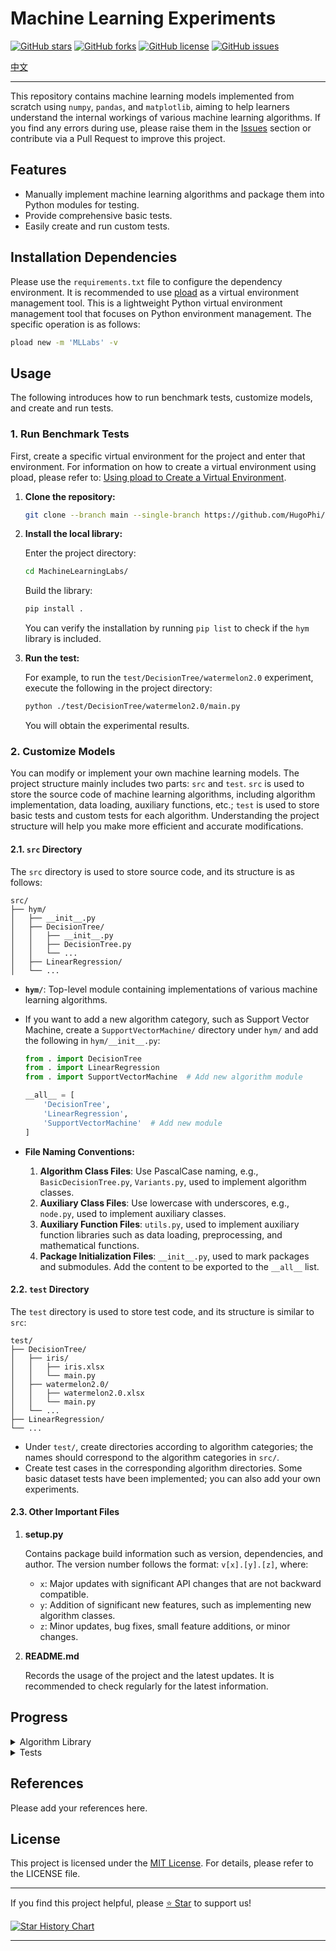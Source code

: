 # Machine Learning Experiments

[![GitHub stars](https://img.shields.io/github/stars/HugoPhi/MachineLearningLabs.svg?style=social)](https://github.com/HugoPhi/MachineLearningLabs/stargazers)
[![GitHub forks](https://img.shields.io/github/forks/HugoPhi/MachineLearningLabs.svg?style=social)](https://github.com/HugoPhi/MachineLearningLabs/network/members)
[![GitHub license](https://img.shields.io/github/license/HugoPhi/MachineLearningLabs.svg)](https://github.com/HugoPhi/MachineLearningLabs/blob/main/LICENSE)
[![GitHub issues](https://img.shields.io/github/issues/HugoPhi/MachineLearningLabs.svg)](https://github.com/HugoPhi/MachineLearningLabs/issues)

[中文](README_zh.md)

---

This repository contains machine learning models implemented from scratch using `numpy`, `pandas`, and `matplotlib`, aiming to help learners understand the internal workings of various machine learning algorithms. If you find any errors during use, please raise them in the [Issues](https://github.com/HugoPhi/MachineLearningLabs/issues) section or contribute via a Pull Request to improve this project.

## Features

- Manually implement machine learning algorithms and package them into Python modules for testing.
- Provide comprehensive basic tests.
- Easily create and run custom tests.

## Installation Dependencies

Please use the `requirements.txt` file to configure the dependency environment. It is recommended to use [pload](https://github.com/HugoPhi/python_venv_loader) as a virtual environment management tool. This is a lightweight Python virtual environment management tool that focuses on Python environment management. The specific operation is as follows:

```bash
pload new -m 'MLLabs' -v 
```

## Usage

The following introduces how to run benchmark tests, customize models, and create and run tests.

### 1. Run Benchmark Tests

First, create a specific virtual environment for the project and enter that environment. For information on how to create a virtual environment using pload, please refer to: [Using pload to Create a Virtual Environment](https://github.com/HugoPhi/python_venv_loader).

1. **Clone the repository:**

    ```bash
    git clone --branch main --single-branch https://github.com/HugoPhi/MachineLearningLabs.git
    ```

2. **Install the local library:**

    Enter the project directory:

    ```bash
    cd MachineLearningLabs/
    ```

    Build the library:

    ```bash
    pip install .
    ```

    You can verify the installation by running `pip list` to check if the `hym` library is included.

3. **Run the test:**

    For example, to run the `test/DecisionTree/watermelon2.0` experiment, execute the following in the project directory:

    ```bash
    python ./test/DecisionTree/watermelon2.0/main.py
    ```

    You will obtain the experimental results.

### 2. Customize Models

You can modify or implement your own machine learning models. The project structure mainly includes two parts: `src` and `test`. `src` is used to store the source code of machine learning algorithms, including algorithm implementation, data loading, auxiliary functions, etc.; `test` is used to store basic tests and custom tests for each algorithm. Understanding the project structure will help you make more efficient and accurate modifications.

#### 2.1. `src` Directory

The `src` directory is used to store source code, and its structure is as follows:

```
src/   
├── hym/   
│   ├── __init__.py    
│   ├── DecisionTree/    
│   │   ├── __init__.py    
│   │   ├── DecisionTree.py    
│   │   └── ...    
│   ├── LinearRegression/    
│   └── ...    
```

- **`hym/`**: Top-level module containing implementations of various machine learning algorithms.
- If you want to add a new algorithm category, such as Support Vector Machine, create a `SupportVectorMachine/` directory under `hym/` and add the following in `hym/__init__.py`:

    ```python
    from . import DecisionTree
    from . import LinearRegression
    from . import SupportVectorMachine  # Add new algorithm module

    __all__ = [
        'DecisionTree',
        'LinearRegression',
        'SupportVectorMachine'  # Add new module
    ]
    ```

- **File Naming Conventions:**

    1. **Algorithm Class Files**: Use PascalCase naming, e.g., `BasicDecisionTree.py`, `Variants.py`, used to implement algorithm classes.
    2. **Auxiliary Class Files**: Use lowercase with underscores, e.g., `node.py`, used to implement auxiliary classes.
    3. **Auxiliary Function Files**: `utils.py`, used to implement auxiliary function libraries such as data loading, preprocessing, and mathematical functions.
    4. **Package Initialization Files**: `__init__.py`, used to mark packages and submodules. Add the content to be exported to the `__all__` list.

#### 2.2. `test` Directory

The `test` directory is used to store test code, and its structure is similar to `src`:

```
test/    
├── DecisionTree/
│   ├── iris/
│   │   ├── iris.xlsx
│   │   └── main.py
│   ├── watermelon2.0/
│   │   ├── watermelon2.0.xlsx
│   │   └── main.py
│   └── ...
├── LinearRegression/    
└── ... 
```

- Under `test/`, create directories according to algorithm categories; the names should correspond to the algorithm categories in `src/`.
- Create test cases in the corresponding algorithm directories. Some basic dataset tests have been implemented; you can also add your own experiments.

#### 2.3. Other Important Files

1. **setup.py**

    Contains package build information such as version, dependencies, and author. The version number follows the format: `v[x].[y].[z]`, where:

    - `x`: Major updates with significant API changes that are not backward compatible.
    - `y`: Addition of significant new features, such as implementing new algorithm classes.
    - `z`: Minor updates, bug fixes, small feature additions, or minor changes.

2. **README.md**

    Records the usage of the project and the latest updates. It is recommended to check regularly for the latest information.

## Progress

<details>
<summary>Algorithm Library</summary>

- [ ] **Supervised Learning**
  - [ ] Linear Regression
  - [x] Logistic Regression
  - [x] Decision Tree
    - [x] ID3
    - [x] C4.5
    - [ ] CART
  - [ ] Support Vector Machine
  - [ ] Neural Network
- [ ] **Unsupervised Learning**
  - [ ] K-Means Clustering
  - [ ] Principal Component Analysis

</details>

<details>
<summary>Tests</summary>

- [ ] **Supervised Learning**
  - [ ] Linear Regression
  - [x] Logistic Regression
    - [x] iris 
  - [x] Decision Tree
    - [x] watermelon2.0
    - [ ] iris
    - [ ] ice-cream
    - [ ] wine quality
    - [ ] house price
  - [ ] Support Vector Machine
  - [ ] Neural Network
- [ ] **Unsupervised Learning**
  - [ ] K-Means Clustering
  - [ ] Principal Component Analysis

</details>

## References

Please add your references here.

## License

This project is licensed under the [MIT License](LICENSE). For details, please refer to the LICENSE file.

---

If you find this project helpful, please [⭐️ Star](https://github.com/HugoPhi/MachineLearningLabs) to support us!

[![Star History Chart](https://api.star-history.com/svg?repos=HugoPhi/MachineLearningLabs&type=Timeline)](https://star-history.com/#HugoPhi/MachineLearningLabs&Timeline)

---



